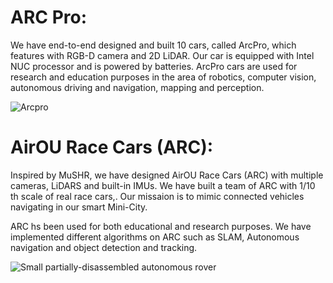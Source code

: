 
# ARC Pro:
We have end-to-end designed and built 10 cars, called ArcPro, which features with RGB-D camera and 2D LiDAR. Our car is equipped with Intel NUC processor and is powered by batteries.
ArcPro cars are used for research and education purposes in the area of robotics, computer vision, autonomous driving and navigation, mapping and perception.


![Arcpro](/assets/images/IMG_4023.jpeg)


# AirOU Race Cars (ARC):
Inspired by MuSHR, we have designed AirOU Race Cars (ARC) with multiple cameras, LiDARS and built-in IMUs. We have built a team of ARC with 1/10 th scale of real race cars,. Our missaion is to mimic connected vehicles navigating in our smart Mini-City.

ARC hs been used for both educational and research purposes. We have implemented different algorithms on ARC such as SLAM, Autonomous navigation and object detection and tracking. 

![Small partially-disassembled autonomous rover](/assets/images/cars.png)
